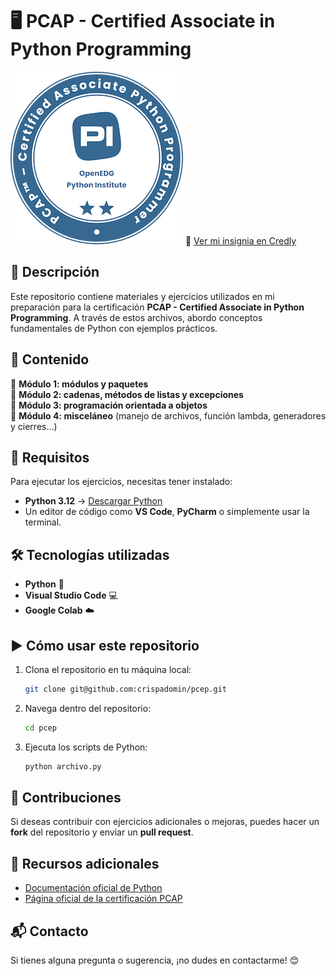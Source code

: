 # 🖥️ PCAP - Certified Associate in Python Programming

![Python PCAP Certification](pcap-31-03-badge.png)
🔗 [Ver mi insignia en Credly](https://www.credly.com/badges/7384e3c4-bcb2-4d0d-966a-74cd339efdf6/public_url)

## 📌 Descripción
Este repositorio contiene materiales y ejercicios utilizados en mi preparación para la certificación **PCAP - Certified Associate in Python Programming**. A través de estos archivos, abordo conceptos fundamentales de Python con ejemplos prácticos.

## 📂 Contenido

🔹 **Módulo 1: módulos y paquetes**  
🔹 **Módulo 2: cadenas, métodos de listas y excepciones**  
🔹 **Módulo 3: programación orientada a objetos**  
🔹 **Módulo 4: misceláneo** (manejo de archivos, función lambda, generadores y cierres...) 

## 🚀 Requisitos

Para ejecutar los ejercicios, necesitas tener instalado:
- **Python 3.12** → [Descargar Python](https://www.python.org/downloads/)
- Un editor de código como **VS Code**, **PyCharm** o simplemente usar la terminal.
  
## 🛠️ Tecnologías utilizadas
- **Python** 🐍
- **Visual Studio Code** 💻
- **Google Colab** ☁️

## ▶️ Cómo usar este repositorio

1. Clona el repositorio en tu máquina local:
   ```sh
   git clone git@github.com:crispadomin/pcep.git
   ```
2. Navega dentro del repositorio:
   ```sh
   cd pcep
   ```
3. Ejecuta los scripts de Python:
   ```sh
   python archivo.py
   ```
   
## 📝 Contribuciones

Si deseas contribuir con ejercicios adicionales o mejoras, puedes hacer un **fork** del repositorio y enviar un **pull request**.

## 📜 Recursos adicionales
- [Documentación oficial de Python](https://docs.python.org/3/)
- [Página oficial de la certificación PCAP](https://pythoninstitute.org/pcap)

## 📬 Contacto
Si tienes alguna pregunta o sugerencia, ¡no dudes en contactarme! 😊
